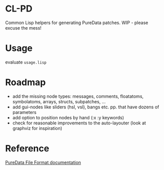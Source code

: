 # CL-PD

Common Lisp helpers for generating PureData patches. WIP - please excuse the mess!

# Usage

evaluate `usage.lisp`

# Roadmap

- add the missing node types: messages, comments, floatatoms, symbolatoms, arrays, structs, subpatches, ...
- add gui-nodes like sliders (hsl, vsl), bangs etc. pp. that have dozens of parameters
- add option to position nodes by hand (:x :y keywords)
- check for reasonable improvements to the auto-layouter (look at graphviz for inspiration)

# Reference

[PureData File Format documentation](http://puredata.info/docs/developer/PdFileFormat#6)
